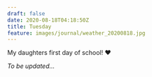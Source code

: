 ```yaml
---
draft: false
date: 2020-08-18T04:18:50Z
title: Tuesday
feature: images/journal/weather_20200818.jpg
---
```


My daughters first day of school! :heart:

*To be updated...*
